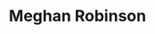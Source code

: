 ---
title: "Meghan Robinson"
presenter_id: meghan_robinson
permalink: /member_full_presentations/meghan_robinson
layout: member_all_presentations
---